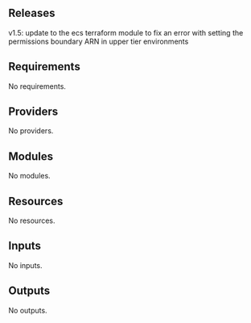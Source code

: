<!-- BEGIN_TF_DOCS -->
## Releases
v1.5:  update to the ecs terraform module to fix an error with setting the permissions boundary ARN in upper tier environments

## Requirements

No requirements.

## Providers

No providers.

## Modules

No modules.

## Resources

No resources.

## Inputs

No inputs.

## Outputs

No outputs.
<!-- END_TF_DOCS -->